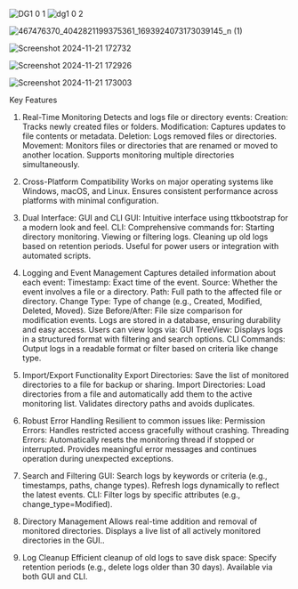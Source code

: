 ![DG1 0 1](https://github.com/user-attachments/assets/892bf524-c1d6-4d13-964a-efe3a3ecba7b)
![dg1 0 2](https://github.com/user-attachments/assets/f500e458-00c4-4bed-b4db-5d129d741081)

![467476370_4042821199375361_1693924073173039145_n (1)](https://github.com/user-attachments/assets/d8db5573-114a-4b1d-a798-35367ea40e99)

![Screenshot 2024-11-21 172732](https://github.com/user-attachments/assets/e048cfb1-4fe8-494f-ada7-84d4855caf51)

![Screenshot 2024-11-21 172926](https://github.com/user-attachments/assets/898cb58f-9422-4f46-9699-8073096b57ee)

![Screenshot 2024-11-21 173003](https://github.com/user-attachments/assets/31139e83-5f93-43d8-a43d-8893088b3d1e)


Key Features
1. Real-Time Monitoring Detects and logs file or directory events:
   Creation: Tracks newly created files or folders.
   Modification: Captures updates to file contents or metadata.
   Deletion: Logs removed files or directories.
   Movement: Monitors files or directories that are renamed or moved to another location.
   Supports monitoring multiple directories simultaneously.
2. Cross-Platform Compatibility
   Works on major operating systems like Windows, macOS, and Linux.
   Ensures consistent performance across platforms with minimal configuration.
3. Dual Interface: GUI and CLI
GUI:
   Intuitive interface using ttkbootstrap for a modern look and feel.
CLI:
Comprehensive commands for:
   Starting directory monitoring.
   Viewing or filtering logs.
   Cleaning up old logs based on retention periods.
   Useful for power users or integration with automated scripts.

5. Logging and Event Management
  Captures detailed information about each event:
    Timestamp: Exact time of the event.
    Source: Whether the event involves a file or a directory.
    Path: Full path to the affected file or directory.
    Change Type: Type of change (e.g., Created, Modified, Deleted, Moved).
    Size Before/After: File size comparison for modification events.
    Logs are stored in a database, ensuring durability and easy access.
 Users can view logs via:
      GUI TreeView: Displays logs in a structured format with filtering and search options.
      CLI Commands: Output logs in a readable format or filter based on criteria like change type.


6. Import/Export Functionality
    Export Directories: Save the list of monitored directories to a file for backup or sharing.
    Import Directories: Load directories from a file and automatically add them to the active monitoring list.
                        Validates directory paths and avoids duplicates.
7. Robust Error Handling
    Resilient to common issues like:
    Permission Errors: Handles restricted access gracefully without crashing.
    Threading Errors: Automatically resets the monitoring thread if stopped or interrupted.
                      Provides meaningful error messages and continues operation during
                      unexpected exceptions.

8. Search and Filtering
GUI:
     Search logs by keywords or criteria (e.g., timestamps, paths, change types).
     Refresh logs dynamically to reflect the latest events.
CLI:
     Filter logs by specific attributes (e.g., change_type=Modified).
9. Directory Management
     Allows real-time addition and removal of monitored directories.
     Displays a live list of all actively monitored directories in the GUI..
10. Log Cleanup
     Efficient cleanup of old logs to save disk space: Specify retention periods (e.g., delete logs older than 30 days).
     Available via both GUI and CLI.
